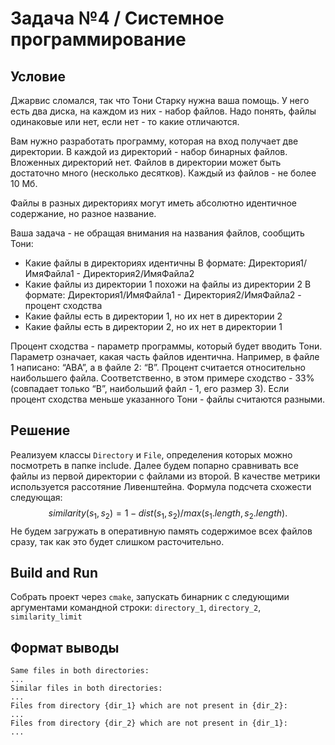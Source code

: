 # Задача №4 / Системное программирование
## Условие
Джарвис сломался, так что Тони Старку нужна ваша помощь. У него есть два диска,
на каждом из них - набор файлов. Надо понять, файлы одинаковые или нет, если
нет - то какие отличаются.

Вам нужно разработать программу, которая на вход получает две директории.
В каждой из директорий - набор бинарных файлов. Вложенных директорий нет.
Файлов в директории может быть достаточно много (несколько десятков).
Каждый из файлов - не более 10 Мб.

Файлы в разных директориях могут иметь абсолютно идентичное содержание, но
разное название.

Ваша задача - не обращая внимания на названия файлов, сообщить Тони:
- Какие файлы в директориях идентичны
В формате: Директория1/ИмяФайла1 - Директория2/ИмяФайла2
- Какие файлы из директории 1 похожи на файлы из директории 2
В формате: Директория1/ИмяФайла1 - Директория2/ИмяФайла2 - процент
сходства
- Какие файлы есть в директории 1, но их нет в директории 2
- Какие файлы есть в директории 2, но их нет в директории 1

Процент сходства - параметр программы, который будет вводить Тони.
Параметр означает, какая часть файлов идентична.
Например, в файле 1 написано: “АВА”, а в файле 2: “В”.
Процент считается относительно наибольшего файла.
Соответственно, в этом примере сходство - 33% (совпадает только “В”,
наибольший файл - 1, его размер 3).
Если процент сходства меньше указанного Тони - файлы считаются разными.

## Решение
Реализуем классы `Directory` и `File`, определения которых можно посмотреть в папке include.
Далее будем попарно сравнивать все файлы из первой директории с файлами из второй. В качестве
метрики используется рассотяние Ливенштейна. Формула подсчета схожести следующая:
$$
similarity(s_1, s_2) = 1 - dist(s_1, s_2) / max(s_1.length, s_2.length).
$$
Не будем загружать в оперативную память содержимое всех файлов сразу, так как это будет слишком расточительно.

## Build and Run
Собрать проект через `cmake`, запускать бинарник с следующими аргументами командной строки: `directory_1`, `directory_2`, `similarity_limit` 
## Формат выводы
```
Same files in both directories:
...
Similar files in both directories:
...
Files from directory {dir_1} which are not present in {dir_2}:
...
Files from directory {dir_2} which are not present in {dir_1}:
...
```

